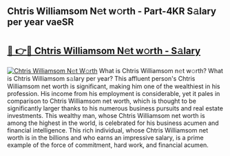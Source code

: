 ## Chtris Williamsom N𝚎t w𝚘rth - Part-4KR S𝚊lary per year vaeSR

# <h2><a href="http://gc2bt5z.nevu.top/?p=Chtris+Williamsom">🔗 👉🔴 Chtris Williamsom N𝚎t w𝚘rth - S𝚊lary</a></h2>

[![Chtris Williamsom N𝚎t W𝚘rth](https://i.imgur.com/Oavwk0R.jpeg)](http://gc2bt5z.nevu.top/?p=Chtris+Williamsom)
What is Chtris Williamsom n𝚎t w𝚘rth? What is Chtris Williamsom s𝚊lary per year?
This affluent person's Chtris Williamsom net worth is significant, making him one of the wealthiest in his profession. His income from his employment is considerable, yet it pales in comparison to Chtris Williamsom net worth, which is thought to be significantly larger thanks to his numerous business pursuits and real estate investments. This wealthy man, whose Chtris Williamsom net worth is among the highest in the world, is celebrated for his business acumen and financial intelligence. This rich individual, whose Chtris Williamsom net worth is in the billions and who earns an impressive salary, is a prime example of the force of commitment, hard work, and financial acumen.
